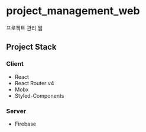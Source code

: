 # project_management_web

프로젝트 관리 웹

## Project Stack

### Client

- React
- React Router v4
- Mobx
- Styled-Components 

### Server

- Firebase